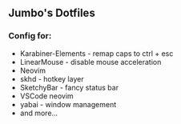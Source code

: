 ## Jumbo's Dotfiles

### Config for:
* Karabiner-Elements - remap caps to ctrl + esc 
* LinearMouse - disable mouse acceleration
* Neovim
* skhd - hotkey layer
* SketchyBar - fancy status bar
* VSCode neovim
* yabai - window management
* and more...
